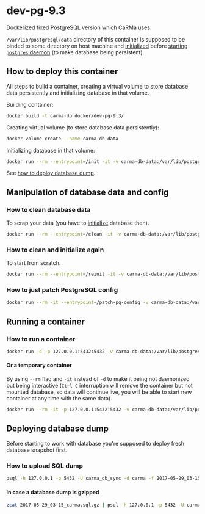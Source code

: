 # dev-pg-9.3

Dockerized fixed PostgreSQL version which CaRMa uses.

`/var/lib/postgresql/data` directory of this container is supposed to be binded
to some directory on host machine and [initialized](#how-to-deploy)
before [starting `postgres` daemon](#running-container)
(to make database being persistent).

## <a name="how-to-deploy"></a>How to deploy this container

All steps to build a container, creating a virtual volume to store database data
persistently and initializing database in that volume.

Building container:
```bash
docker build -t carma-db docker/dev-pg-9.3/
```

Creating virtual volume (to store database data persistently):
```bash
docker volume create --name carma-db-data
```

<a name="initialize-database"></a>Initializing database in that volume:
```bash
docker run --rm --entrypoint=/init -it -v carma-db-data:/var/lib/postgresql/data --name carma-db carma-db
```

See [how to deploy database dump](#deploying-database-dump).

## Manipulation of database data and config

### How to clean database data

To scrap your data
(you have to [initialize](#initialize-database) database then).

```bash
docker run --rm --entrypoint=/clean -it -v carma-db-data:/var/lib/postgresql/data --name carma-db carma-db
```

### How to clean and initialize again

To start from scratch.

```bash
docker run --rm --entrypoint=/reinit -it -v carma-db-data:/var/lib/postgresql/data --name carma-db carma-db
```

### How to just patch PostgreSQL config

```bash
docker run --rm -it --entrypoint=/patch-pg-config -v carma-db-data:/var/lib/postgresql/data --name carma-db carma-db
```

## <a name="running-container"></a>Running a container

### How to run a container

```bash
docker run -d -p 127.0.0.1:5432:5432 -v carma-db-data:/var/lib/postgresql/data --name carma-db carma-db
```

#### Or a temporary container

By using `--rm` flag and `-it` instead of `-d` to make it being not daemonized
but being interactive (`Ctrl-C` interruption will remove the container but not
mounted database, so data will continue live, you will be able to start new
container at any time with the same data).

```bash
docker run --rm -it -p 127.0.0.1:5432:5432 -v carma-db-data:/var/lib/postgresql/data --name carma-db carma-db
```

## <a name="deploying-database-dump"></a>Deploying database dump

Before starting to work with database you're supposed to deploy fresh database
snapshot first.

### How to upload SQL dump

```bash
psql -h 127.0.0.1 -p 5432 -U carma_db_sync -d carma -f 2017-05-29_03-15_carma.sql
```

#### In case a database dump is gzipped

```bash
zcat 2017-05-29_03-15_carma.sql.gz | psql -h 127.0.0.1 -p 5432 -U carma_db_sync -d carma
```
